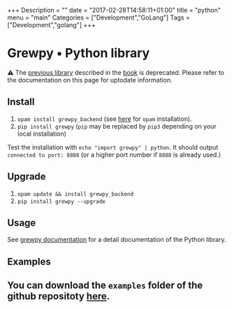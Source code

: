 +++
Description = ""
date = "2017-02-28T14:58:11+01:00"
title = "python"
menu = "main"
Categories = ["Development","GoLang"]
Tags = ["Development","golang"]
+++

# Grewpy • Python library

:warning: The [previous library](../python_2018) described in the [book](https://www.wiley.com/en-fr/Application+of+Graph+Rewriting+to+Natural+Language+Processing-p-9781119522348) is deprecated. Please refer to the documentation on this page for uptodate information. 

## Install

1. `opam install grewpy_backend` (see [here](../install) for `opam` installation).
2. `pip install grewpy` (`pip` may be replaced by `pip3` depending on your local installation)

Test the installation with `echo "import grewpy" | python`. It should output `connected to port: 8888` (or a higher port number if `8888` is already used.)

## Upgrade

1. `opam update && install grewpy_backend`
2. `pip install grewpy --upgrade`

## Usage

See [grewpy documentation](https://grew.fr/python) for a detail documentation of the Python library.

## Examples

You can download the `examples` folder of the github repositoty [here](https://downgit.github.io/#/home?url=https://github.com/grew-nlp/grewpy/tree/master/examples).
---
